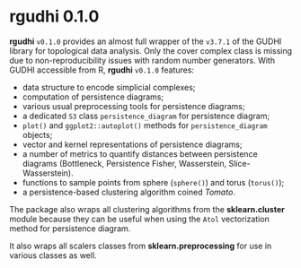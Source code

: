 # rgudhi 0.1.0

**rgudhi** `v0.1.0` provides an almost full wrapper of the `v3.7.1` of the GUDHI 
library for topological data analysis. Only the cover complex class is missing 
due to non-reproducibility issues with random number generators. With GUDHI 
accessible from R, **rgudhi** `v0.1.0` features:

- data structure to encode simplicial complexes;
- computation of persistence diagrams;
- various usual preprocessing tools for persistence diagrams;
- a dedicated `S3` class `persistence_diagram` for persistence diagram;
- `plot()` and `ggplot2::autoplot()` methods for `persistence_diagram` objects;
- vector and kernel representations of persistence diagrams;
- a number of metrics to quantify distances between persistence diagrams 
(Bottleneck, Persistence Fisher, Wasserstein, Slice-Wasserstein).
- functions to sample points from sphere (`sphere()`) and torus (`torus()`);
- a persistence-based clustering algorithm coined *Tomato*.

The package also wraps all clustering algorithms from the **sklearn.cluster**
module because they can be useful when using the `Atol` vectorization method for
persistence diagram.

It also wraps all scalers classes from **sklearn.preprocessing** for use in
various classes as well.
